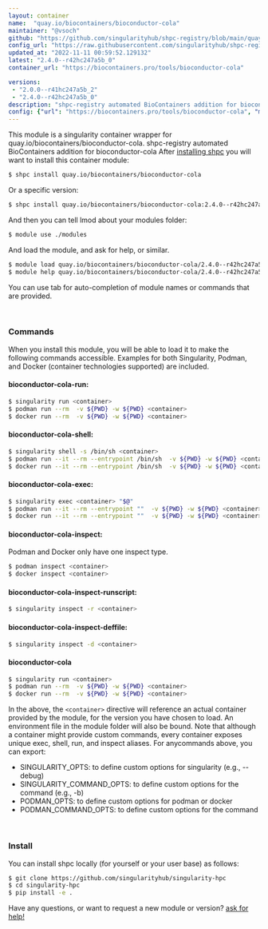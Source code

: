 ```yaml
---
layout: container
name:  "quay.io/biocontainers/bioconductor-cola"
maintainer: "@vsoch"
github: "https://github.com/singularityhub/shpc-registry/blob/main/quay.io/biocontainers/bioconductor-cola/container.yaml"
config_url: "https://raw.githubusercontent.com/singularityhub/shpc-registry/main/quay.io/biocontainers/bioconductor-cola/container.yaml"
updated_at: "2022-11-11 00:59:52.129132"
latest: "2.4.0--r42hc247a5b_0"
container_url: "https://biocontainers.pro/tools/bioconductor-cola"

versions:
 - "2.0.0--r41hc247a5b_2"
 - "2.4.0--r42hc247a5b_0"
description: "shpc-registry automated BioContainers addition for bioconductor-cola"
config: {"url": "https://biocontainers.pro/tools/bioconductor-cola", "maintainer": "@vsoch", "description": "shpc-registry automated BioContainers addition for bioconductor-cola", "latest": {"2.4.0--r42hc247a5b_0": "sha256:c84985241edc3edd31a45312c1334be0781fcb34463b02bd01ef3d8f0802a7fe"}, "tags": {"2.0.0--r41hc247a5b_2": "sha256:830504cb3b77991958e21dce8fa75b9a58f12f9202f6b498410cf0316740d04e", "2.4.0--r42hc247a5b_0": "sha256:c84985241edc3edd31a45312c1334be0781fcb34463b02bd01ef3d8f0802a7fe"}, "docker": "quay.io/biocontainers/bioconductor-cola"}
---
```


This module is a singularity container wrapper for quay.io/biocontainers/bioconductor-cola.
shpc-registry automated BioContainers addition for bioconductor-cola
After [installing shpc](#install) you will want to install this container module:


```bash
$ shpc install quay.io/biocontainers/bioconductor-cola
```

Or a specific version:

```bash
$ shpc install quay.io/biocontainers/bioconductor-cola:2.4.0--r42hc247a5b_0
```

And then you can tell lmod about your modules folder:

```bash
$ module use ./modules
```

And load the module, and ask for help, or similar.

```bash
$ module load quay.io/biocontainers/bioconductor-cola/2.4.0--r42hc247a5b_0
$ module help quay.io/biocontainers/bioconductor-cola/2.4.0--r42hc247a5b_0
```

You can use tab for auto-completion of module names or commands that are provided.

<br>

### Commands

When you install this module, you will be able to load it to make the following commands accessible.
Examples for both Singularity, Podman, and Docker (container technologies supported) are included.

#### bioconductor-cola-run:

```bash
$ singularity run <container>
$ podman run --rm  -v ${PWD} -w ${PWD} <container>
$ docker run --rm  -v ${PWD} -w ${PWD} <container>
```

#### bioconductor-cola-shell:

```bash
$ singularity shell -s /bin/sh <container>
$ podman run --it --rm --entrypoint /bin/sh  -v ${PWD} -w ${PWD} <container>
$ docker run --it --rm --entrypoint /bin/sh  -v ${PWD} -w ${PWD} <container>
```

#### bioconductor-cola-exec:

```bash
$ singularity exec <container> "$@"
$ podman run --it --rm --entrypoint ""  -v ${PWD} -w ${PWD} <container> "$@"
$ docker run --it --rm --entrypoint ""  -v ${PWD} -w ${PWD} <container> "$@"
```

#### bioconductor-cola-inspect:

Podman and Docker only have one inspect type.

```bash
$ podman inspect <container>
$ docker inspect <container>
```

#### bioconductor-cola-inspect-runscript:

```bash
$ singularity inspect -r <container>
```

#### bioconductor-cola-inspect-deffile:

```bash
$ singularity inspect -d <container>
```



#### bioconductor-cola

```bash
$ singularity run <container>
$ podman run --rm  -v ${PWD} -w ${PWD} <container>
$ docker run --rm  -v ${PWD} -w ${PWD} <container>
```


In the above, the `<container>` directive will reference an actual container provided
by the module, for the version you have chosen to load. An environment file in the
module folder will also be bound. Note that although a container
might provide custom commands, every container exposes unique exec, shell, run, and
inspect aliases. For anycommands above, you can export:

 - SINGULARITY_OPTS: to define custom options for singularity (e.g., --debug)
 - SINGULARITY_COMMAND_OPTS: to define custom options for the command (e.g., -b)
 - PODMAN_OPTS: to define custom options for podman or docker
 - PODMAN_COMMAND_OPTS: to define custom options for the command

<br>

### Install

You can install shpc locally (for yourself or your user base) as follows:

```bash
$ git clone https://github.com/singularityhub/singularity-hpc
$ cd singularity-hpc
$ pip install -e .
```

Have any questions, or want to request a new module or version? [ask for help!](https://github.com/singularityhub/singularity-hpc/issues)